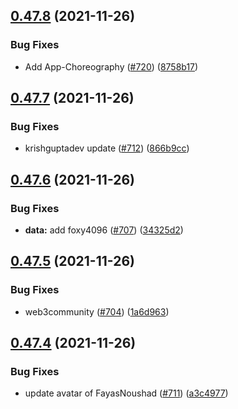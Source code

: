 ## [0.47.8](https://github.com/EddieHubCommunity/LinkFree/compare/v0.47.7...v0.47.8) (2021-11-26)


### Bug Fixes

* Add App-Choreography ([#720](https://github.com/EddieHubCommunity/LinkFree/issues/720)) ([8758b17](https://github.com/EddieHubCommunity/LinkFree/commit/8758b1746584082eb46c8f37b0d6c0aa9e1ce2e4))



## [0.47.7](https://github.com/EddieHubCommunity/LinkFree/compare/v0.47.6...v0.47.7) (2021-11-26)


### Bug Fixes

* krishguptadev update ([#712](https://github.com/EddieHubCommunity/LinkFree/issues/712)) ([866b9cc](https://github.com/EddieHubCommunity/LinkFree/commit/866b9cce7cebfaaf5d854e492bb825a35f14abc9))



## [0.47.6](https://github.com/EddieHubCommunity/LinkFree/compare/v0.47.5...v0.47.6) (2021-11-26)


### Bug Fixes

* **data:** add foxy4096 ([#707](https://github.com/EddieHubCommunity/LinkFree/issues/707)) ([34325d2](https://github.com/EddieHubCommunity/LinkFree/commit/34325d29cfd7f54a70ebeaf5173a261cb475a8c5))



## [0.47.5](https://github.com/EddieHubCommunity/LinkFree/compare/v0.47.4...v0.47.5) (2021-11-26)


### Bug Fixes

* web3community ([#704](https://github.com/EddieHubCommunity/LinkFree/issues/704)) ([1a6d963](https://github.com/EddieHubCommunity/LinkFree/commit/1a6d9639a1f8e406e595716534145415a63c560a))



## [0.47.4](https://github.com/EddieHubCommunity/LinkFree/compare/v0.47.3...v0.47.4) (2021-11-26)


### Bug Fixes

* update avatar of FayasNoushad ([#711](https://github.com/EddieHubCommunity/LinkFree/issues/711)) ([a3c4977](https://github.com/EddieHubCommunity/LinkFree/commit/a3c4977c0ab70201b93e1eeb0faf1ea4c1d26583))



